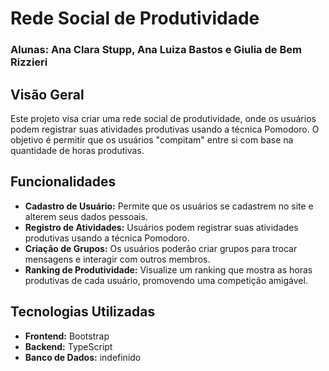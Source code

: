 # Rede Social de Produtividade
### Alunas: Ana Clara Stupp, Ana Luiza Bastos e Giulia de Bem Rizzieri

## Visão Geral

Este projeto visa criar uma rede social de produtividade, onde os usuários podem registrar suas atividades produtivas usando a técnica Pomodoro. O objetivo é permitir que os usuários "compitam" entre si com base na quantidade de horas produtivas.

## Funcionalidades

- **Cadastro de Usuário:** Permite que os usuários se cadastrem no site e alterem seus dados pessoais.
- **Registro de Atividades:** Usuários podem registrar suas atividades produtivas usando a técnica Pomodoro.
- **Criação de Grupos:** Os usuários poderão criar grupos para trocar mensagens e interagir com outros membros.
- **Ranking de Produtividade:** Visualize um ranking que mostra as horas produtivas de cada usuário, promovendo uma competição amigável.


## Tecnologias Utilizadas

- **Frontend:** Bootstrap
- **Backend:** TypeScript
- **Banco de Dados:**  indefinido
